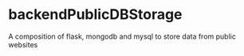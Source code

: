 # backendPublicDBStorage
A composition of flask, mongodb and mysql to store data from public websites
